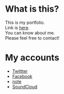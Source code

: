 # What is this?
This is my portfolio.<br/>
Link is [here](http://MasujimaRyohei.jp).<br/>
You can know about me.<br/>
Please feel free to contact!

# My accounts
* [Twittter](https://twitter.com/MasujimaRyohei)
* [Facebook](https://www.facebook.com/MasujimaRyohei)
* [note](https://note.com/masujimaryohei)
* [SoundCloud](https://soundcloud.com/masujimaryohei)

